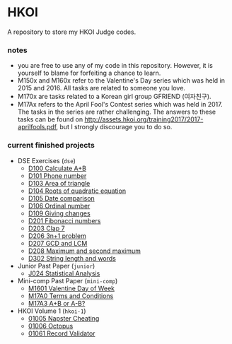 # HKOI
A repository to store my HKOI Judge codes.

### notes
* you are free to use any of my code in this repository. However, it is yourself to blame for forfeiting a chance to learn.
* M150x and M160x refer to the Valentine's Day series which was held in 2015 and 2016. All tasks are related to someone you love.
* M170x are tasks related to a Korean girl group GFRIEND (여자친구).
* M17Ax refers to the April Fool's Contest series which was held in 2017. The tasks in the series are rather challenging. The answers to these tasks can be found on http://assets.hkoi.org/training2017/2017-aprilfools.pdf, but I strongly discourage you to do so.

### current finished projects
* DSE Exercises (`dse`)
  * [D100 Calculate A+B](https://github.com/ArceusMaster0493/hkoi/blob/master/dse/D100%20Calculate%20A%2BB.c)
  * [D101 Phone number](https://github.com/ArceusMaster0493/hkoi/blob/master/dse/D101%20Phone%20number.c)
  * [D103 Area of triangle](https://github.com/ArceusMaster0493/hkoi/blob/master/dse/D103%20Area%20of%20triangle.c)
  * [D104 Roots of quadratic equation](https://github.com/ArceusMaster0493/hkoi/blob/master/dse/D104%20Roots%20of%20quadratic%20equation.c)
  * [D105 Date comparison](https://github.com/ArceusMaster0493/hkoi/blob/master/dse/D105%20Date%20comparison.c)
  * [D106 Ordinal number](https://github.com/ArceusMaster0493/hkoi/blob/master/dse/D106%20Ordinal%20number.c)
  * [D109 Giving changes](https://github.com/ArceusMaster0493/hkoi/blob/master/dse/D109%20Giving%20changes.c)
  * [D201 Fibonacci numbers](https://github.com/ArceusMaster0493/hkoi/blob/master/dse/D201%20Fibonacci%20numbers.c)
  * [D203 Clap 7](https://github.com/ArceusMaster0493/hkoi/blob/master/dse/D203%20Clap%207.c)
  * [D206 3n+1 problem](https://github.com/ArceusMaster0493/hkoi/blob/master/dse/D206%203n%2B1%20problem.c)
  * [D207 GCD and LCM](https://github.com/ArceusMaster0493/hkoi/blob/master/dse/D207%20GCD%20and%20LCM.c)
  * [D208 Maximum and second maximum](https://github.com/ArceusMaster0493/hkoi/blob/master/dse/D208%20Maximum%20and%20second%20maximum.c)
  * [D302 String length and words](https://github.com/ArceusMaster0493/hkoi/blob/master/dse/D302%20String%20length%20and%20words.c)
* Junior Past Paper (`junior`)
  * [J024 Statistical Analysis](https://github.com/ArceusMaster0493/hkoi/blob/master/junior/J024%20Statistic%20Analysis.c)
* Mini-comp Past Paper (`mini-comp`)
  * [M1601 Valentine Day of Week](https://github.com/ArceusMaster0493/hkoi/blob/master/mini-comp/M1601%20Valentine%20Day%20of%20Week.c)
  * [M17A0 Terms and Conditions](https://github.com/ArceusMaster0493/hkoi/blob/master/mini-comp/M17A0%20Terms%20and%20Conditions.c)
  * [M17A3 A+B or A-B?](https://github.com/ArceusMaster0493/hkoi/blob/master/mini-comp/M17A3%20A%2BB%20or%20A-B%3F.c)
* HKOI Volume 1 (`hkoi-1`)
  * [01005 Napster Cheating](https://github.com/ArceusMaster0493/hkoi/blob/master/hkoi-1/01005%20Napster%20Cheating.c)
  * [01006 Octopus](https://github.com/ArceusMaster0493/hkoi/blob/master/hkoi-1/01006%20Octopus.c)
  * [01061 Record Validator](https://github.com/ArceusMaster0493/hkoi/blob/master/hkoi-1/01061%20Record%20Validator.c)
